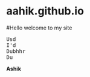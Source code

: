 # aahik.github.io
#Hello welcome to my site
<Html>
<Head>
</Head> 
<Body>
<P style="background-color:red; color:blue;"> 
<Pre>
Usd
I'd
Dubhhr
Du </pre>
<b> Ashik </b>


</P>

</Body>
</Html>

